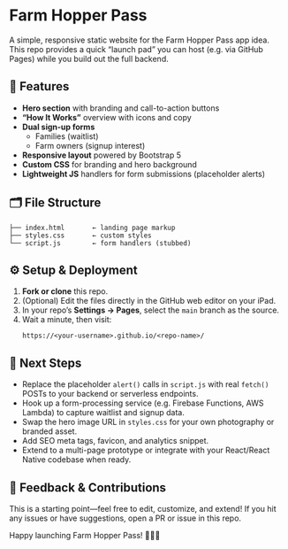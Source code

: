 # Farm Hopper Pass

A simple, responsive static website for the Farm Hopper Pass app idea.  
This repo provides a quick “launch pad” you can host (e.g. via GitHub Pages) while you build out the full backend.

## 🚀 Features

- **Hero section** with branding and call-to-action buttons  
- **“How It Works”** overview with icons and copy  
- **Dual sign-up forms**  
  - Families (waitlist)  
  - Farm owners (signup interest)  
- **Responsive layout** powered by Bootstrap 5  
- **Custom CSS** for branding and hero background  
- **Lightweight JS** handlers for form submissions (placeholder alerts)  

## 🗂️ File Structure

```
├── index.html       ← landing page markup  
├── styles.css       ← custom styles  
└── script.js        ← form handlers (stubbed)  
```

## ⚙️ Setup & Deployment

1. **Fork or clone** this repo.  
2. (Optional) Edit the files directly in the GitHub web editor on your iPad.  
3. In your repo’s **Settings → Pages**, select the `main` branch as the source.  
4. Wait a minute, then visit:
   ```
   https://<your-username>.github.io/<repo-name>/
   ```

## 🔧 Next Steps

- Replace the placeholder `alert()` calls in `script.js` with real `fetch()` POSTs to your backend or serverless endpoints.  
- Hook up a form-processing service (e.g. Firebase Functions, AWS Lambda) to capture waitlist and signup data.  
- Swap the hero image URL in `styles.css` for your own photography or branded asset.  
- Add SEO meta tags, favicon, and analytics snippet.  
- Extend to a multi-page prototype or integrate with your React/React Native codebase when ready.

## 👋 Feedback & Contributions

This is a starting point—feel free to edit, customize, and extend! If you hit any issues or have suggestions, open a PR or issue in this repo.

Happy launching Farm Hopper Pass! 🐄🌾🚜
